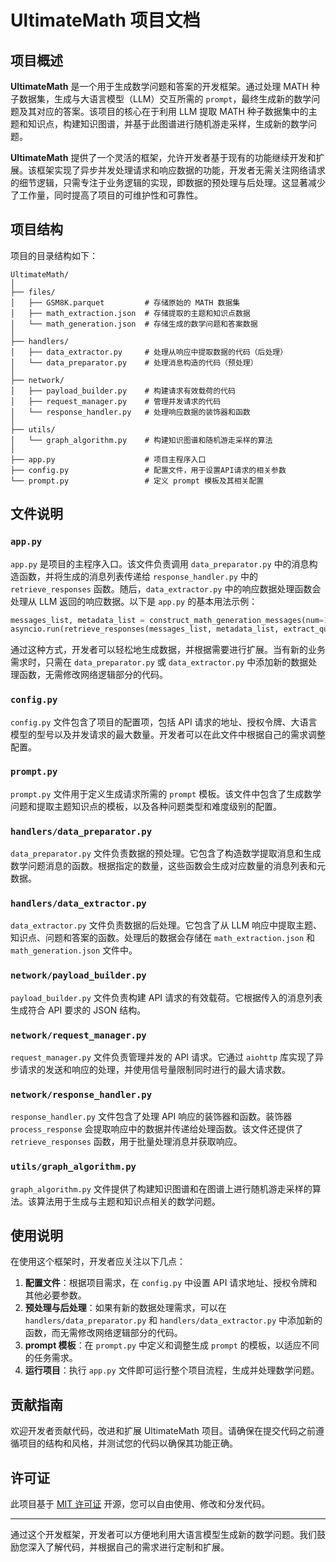 # UltimateMath 项目文档

## 项目概述

**UltimateMath** 是一个用于生成数学问题和答案的开发框架。通过处理 MATH 种子数据集，生成与大语言模型（LLM）交互所需的 `prompt`，最终生成新的数学问题及其对应的答案。该项目的核心在于利用 LLM 提取 MATH 种子数据集中的主题和知识点，构建知识图谱，并基于此图谱进行随机游走采样，生成新的数学问题。

**UltimateMath** 提供了一个灵活的框架，允许开发者基于现有的功能继续开发和扩展。该框架实现了异步并发处理请求和响应数据的功能，开发者无需关注网络请求的细节逻辑，只需专注于业务逻辑的实现，即数据的预处理与后处理。这显著减少了工作量，同时提高了项目的可维护性和可靠性。

## 项目结构

项目的目录结构如下：

```
UltimateMath/
│
├── files/
│   ├── GSM8K.parquet         # 存储原始的 MATH 数据集
│   ├── math_extraction.json  # 存储提取的主题和知识点数据
│   └── math_generation.json  # 存储生成的数学问题和答案数据
│
├── handlers/
│   ├── data_extractor.py     # 处理从响应中提取数据的代码（后处理）
│   └── data_preparator.py    # 处理消息构造的代码（预处理）
│
├── network/
│   ├── payload_builder.py    # 构建请求有效载荷的代码
│   ├── request_manager.py    # 管理并发请求的代码
│   └── response_handler.py   # 处理响应数据的装饰器和函数
│
├── utils/
│   └── graph_algorithm.py    # 构建知识图谱和随机游走采样的算法
│
├── app.py                    # 项目主程序入口
├── config.py                 # 配置文件，用于设置API请求的相关参数
└── prompt.py                 # 定义 prompt 模板及其相关配置
```

## 文件说明

### `app.py`

`app.py` 是项目的主程序入口。该文件负责调用 `data_preparator.py` 中的消息构造函数，并将生成的消息列表传递给 `response_handler.py` 中的 `retrieve_responses` 函数。随后，`data_extractor.py` 中的响应数据处理函数会处理从 LLM 返回的响应数据。以下是 `app.py` 的基本用法示例：

```python
messages_list, metadata_list = construct_math_generation_messages(num=100)
asyncio.run(retrieve_responses(messages_list, metadata_list, extract_question_and_answer))
```

通过这种方式，开发者可以轻松地生成数据，并根据需要进行扩展。当有新的业务需求时，只需在 `data_preparator.py` 或 `data_extractor.py` 中添加新的数据处理函数，无需修改网络逻辑部分的代码。

### `config.py`

`config.py` 文件包含了项目的配置项，包括 API 请求的地址、授权令牌、大语言模型的型号以及并发请求的最大数量。开发者可以在此文件中根据自己的需求调整配置。

### `prompt.py`

`prompt.py` 文件用于定义生成请求所需的 `prompt` 模板。该文件中包含了生成数学问题和提取主题知识点的模板，以及各种问题类型和难度级别的配置。

### `handlers/data_preparator.py`

`data_preparator.py` 文件负责数据的预处理。它包含了构造数学提取消息和生成数学问题消息的函数。根据指定的数量，这些函数会生成对应数量的消息列表和元数据。

### `handlers/data_extractor.py`

`data_extractor.py` 文件负责数据的后处理。它包含了从 LLM 响应中提取主题、知识点、问题和答案的函数。处理后的数据会存储在 `math_extraction.json` 和 `math_generation.json` 文件中。

### `network/payload_builder.py`

`payload_builder.py` 文件负责构建 API 请求的有效载荷。它根据传入的消息列表生成符合 API 要求的 JSON 结构。

### `network/request_manager.py`

`request_manager.py` 文件负责管理并发的 API 请求。它通过 `aiohttp` 库实现了异步请求的发送和响应的处理，并使用信号量限制同时进行的最大请求数。

### `network/response_handler.py`

`response_handler.py` 文件包含了处理 API 响应的装饰器和函数。装饰器 `process_response` 会提取响应中的数据并传递给处理函数。该文件还提供了 `retrieve_responses` 函数，用于批量处理消息并获取响应。

### `utils/graph_algorithm.py`

`graph_algorithm.py` 文件提供了构建知识图谱和在图谱上进行随机游走采样的算法。该算法用于生成与主题和知识点相关的数学问题。

## 使用说明

在使用这个框架时，开发者应关注以下几点：

1. **配置文件**：根据项目需求，在 `config.py` 中设置 API 请求地址、授权令牌和其他必要参数。
2. **预处理与后处理**：如果有新的数据处理需求，可以在 `handlers/data_preparator.py` 和 `handlers/data_extractor.py` 中添加新的函数，而无需修改网络逻辑部分的代码。
3. **prompt 模板**：在 `prompt.py` 中定义和调整生成 `prompt` 的模板，以适应不同的任务需求。
4. **运行项目**：执行 `app.py` 文件即可运行整个项目流程，生成并处理数学问题。

## 贡献指南

欢迎开发者贡献代码，改进和扩展 UltimateMath 项目。请确保在提交代码之前遵循项目的结构和风格，并测试您的代码以确保其功能正确。

## 许可证

此项目基于 [MIT 许可证](LICENSE) 开源，您可以自由使用、修改和分发代码。

---

通过这个开发框架，开发者可以方便地利用大语言模型生成新的数学问题。我们鼓励您深入了解代码，并根据自己的需求进行定制和扩展。
